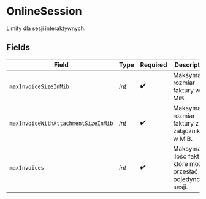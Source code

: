 # OnlineSession

Limity dla sesji interaktywnych.


## Fields

| Field                                                             | Type                                                              | Required                                                          | Description                                                       |
| ----------------------------------------------------------------- | ----------------------------------------------------------------- | ----------------------------------------------------------------- | ----------------------------------------------------------------- |
| `maxInvoiceSizeInMib`                                             | *int*                                                             | :heavy_check_mark:                                                | Maksymalny rozmiar faktury w MiB.                                 |
| `maxInvoiceWithAttachmentSizeInMib`                               | *int*                                                             | :heavy_check_mark:                                                | Maksymalny rozmiar faktury z załącznikiem w MiB.                  |
| `maxInvoices`                                                     | *int*                                                             | :heavy_check_mark:                                                | Maksymalna ilość faktur które można przesłać w pojedynczej sesji. |